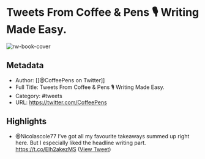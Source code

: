 # Tweets From Coffee & Pens 🎙 Writing Made Easy.

![rw-book-cover](https://pbs.twimg.com/profile_images/1410296127799369730/u9W6dpdT.jpg)

## Metadata
- Author: [[@CoffeePens on Twitter]]
- Full Title: Tweets From Coffee & Pens 🎙 Writing Made Easy.
- Category: #tweets
- URL: https://twitter.com/CoffeePens

## Highlights
- @Nicolascole77 I’ve got all my favourite takeaways summed up right here.
  But I especially liked the headline writing part.
  https://t.co/Elh2akezMS ([View Tweet](https://twitter.com/CoffeePens/status/1451233711534510085))
